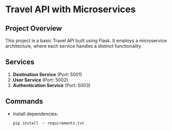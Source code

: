 # Travel API with Microservices

## Project Overview
This project is a basic Travel API built using Flask. It employs a microservice architecture, where each service handles a distinct functionality.

## Services
1. **Destination Service** (Port: 5001)
2. **User Service** (Port: 5002)
3. **Authentication Service** (Port: 5003)

## Commands
- Install dependencies:
  ```bash
  pip install -r requirements.txt
